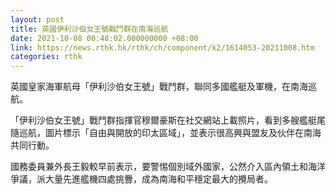 ```yaml
---
layout: post
title: 英國伊利沙伯女王號戰鬥群在南海巡航
date: 2021-10-08 00:48:02.000000000 +08:00
link: https://news.rthk.hk/rthk/ch/component/k2/1614053-20211008.htm
categories: rthk
---
```


英國皇家海軍航母「伊利沙伯女王號」戰鬥群，聯同多國艦艇及軍機，在南海巡航。

「伊利沙伯女王號」戰鬥群指揮官穆爾豪斯在社交網站上載照片，看到多艘艦艇尾隨巡航，圖片標示「自由與開放的印太區域」，並表示很高興與盟友及伙伴在南海共同行動。

國務委員兼外長王毅較早前表示，要警惕個別域外國家，公然介入區內領土和海洋爭議，派大量先進艦機四處挑釁，成為南海和平穩定最大的攪局者。
